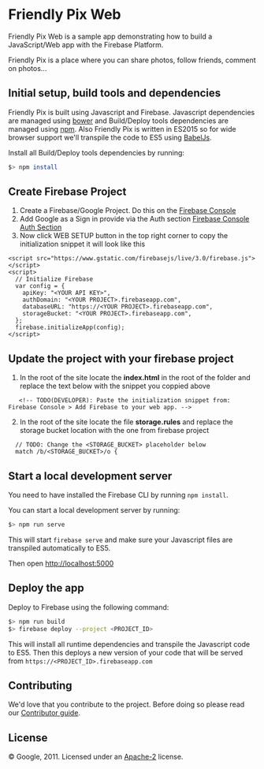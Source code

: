 # Friendly Pix Web

Friendly Pix Web is a sample app demonstrating how to build a JavaScript/Web app with the Firebase Platform.

Friendly Pix is a place where you can share photos, follow friends, comment on photos...


## Initial setup, build tools and dependencies

Friendly Pix is built using Javascript and Firebase. Javascript dependencies are managed using [bower](http://bower.io/) and Build/Deploy tools dependencies are managed using [npm](https://www.npmjs.com/). Also Friendly Pix is written in ES2015 so for wide browser support we'll transpile the code to ES5 using [BabelJs](http://babeljs.io).


Install all Build/Deploy tools dependencies by running:

```bash
$> npm install
```


## Create Firebase Project
1. Create a Firebase/Google Project. Do this on the [Firebase Console](https://firebase.google.com/console)
2. Add Google as a Sign in provide via the Auth section [Firebase Console Auth Section](https://firebase.google.com/docs/auth/server#use_the_firebase_server_sdk)
3. Now click WEB SETUP button in the top right corner to copy the initialization snippet it will look like this 
```
<script src="https://www.gstatic.com/firebasejs/live/3.0/firebase.js"></script>
<script>
  // Initialize Firebase
  var config = {
    apiKey: "<YOUR API KEY>",
    authDomain: "<YOUR PROJECT>.firebaseapp.com",
    databaseURL: "https://<YOUR PROJECT>.firebaseapp.com",
    storageBucket: "<YOUR PROJECT>.firebaseapp.com",
  };
  firebase.initializeApp(config);
</script>
```
## Update the project with your firebase project
1. In the root of the site locate the __index.html__ in the root of the folder and replace the text below with the snippet you coppied above
```
   <!-- TODO(DEVELOPER): Paste the initialization snippet from: Firebase Console > Add Firebase to your web app. -->
```
2.  In the root of the site locate the file __storage.rules__ and replace the storage bucket location with the one from firebase project

```
  // TODO: Change the <STORAGE_BUCKET> placeholder below
  match /b/<STORAGE_BUCKET>/o {
```

## Start a local development server

You need to have installed the Firebase CLI by running `npm install`.

You can start a local development server by running:

```bash
$> npm run serve
```

This will start `firebase serve` and make sure your Javascript files are transpiled automatically to ES5.

Then open [http://localhost:5000](http://localhost:5000)


## Deploy the app

Deploy to Firebase using the following command:

```bash
$> npm run build
$> firebase deploy --project <PROJECT_ID>
```

This will install all runtime dependencies and transpile the Javascript code to ES5.
Then this deploys a new version of your code that will be served from `https://<PROJECT_ID>.firebaseapp.com`


## Contributing

We'd love that you contribute to the project. Before doing so please read our [Contributor guide](../CONTRIBUTING.md).


## License

© Google, 2011. Licensed under an [Apache-2](../LICENSE) license.
